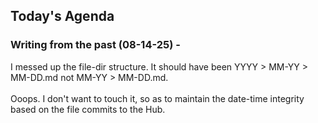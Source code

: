 ## Today's Agenda

### Writing from the past (08-14-25) -

I messed up the file-dir structure. It should have been YYYY > MM-YY > MM-DD.md not MM-YY > MM-DD.md.<br><br>Ooops. I don't want to touch it, so as to maintain the date-time integrity based on the file commits to the Hub.